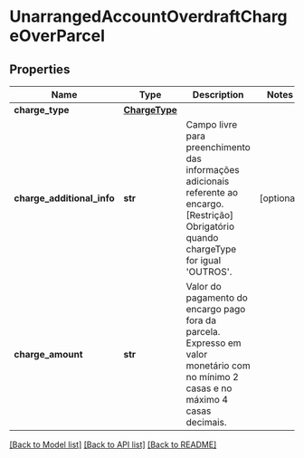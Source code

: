 # UnarrangedAccountOverdraftChargeOverParcel

## Properties
Name | Type | Description | Notes
------------ | ------------- | ------------- | -------------
**charge_type** | [**ChargeType**](ChargeType.md) |  | 
**charge_additional_info** | **str** | Campo livre para preenchimento das informações adicionais referente ao encargo. [Restrição] Obrigatório quando chargeType for igual &#x27;OUTROS&#x27;.  | [optional] 
**charge_amount** | **str** | Valor do pagamento do encargo pago fora da parcela. Expresso em valor monetário com no mínimo 2 casas e no máximo 4 casas decimais. | 

[[Back to Model list]](../README.md#documentation-for-models) [[Back to API list]](../README.md#documentation-for-api-endpoints) [[Back to README]](../README.md)

